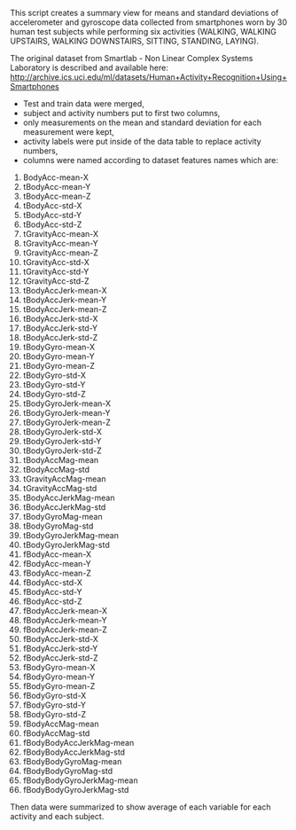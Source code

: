 This script creates a summary view for means and standard deviations
of accelerometer and gyroscope data collected from smartphones worn
by 30 human test subjects while performing six activities
(WALKING, WALKING UPSTAIRS, WALKING DOWNSTAIRS, SITTING, STANDING, LAYING).

The original dataset from Smartlab - Non Linear Complex Systems Laboratory
is described and available here:
http://archive.ics.uci.edu/ml/datasets/Human+Activity+Recognition+Using+Smartphones

* Test and train data were merged,
* subject and activity numbers put to first two columns,
* only measurements on the mean and standard deviation for each
measurement were kept,
* activity labels were put inside of the data table to replace activity numbers,
* columns were named according to dataset features names which are:

1. BodyAcc-mean-X
2. tBodyAcc-mean-Y
3.	tBodyAcc-mean-Z
4.	tBodyAcc-std-X
5.	tBodyAcc-std-Y
6.	tBodyAcc-std-Z
7.	tGravityAcc-mean-X
8.	tGravityAcc-mean-Y
9.	tGravityAcc-mean-Z
10.	tGravityAcc-std-X
11.	tGravityAcc-std-Y
12.	tGravityAcc-std-Z
13.	tBodyAccJerk-mean-X
14.	tBodyAccJerk-mean-Y
15.	tBodyAccJerk-mean-Z
16.	tBodyAccJerk-std-X
17.	tBodyAccJerk-std-Y
18.	tBodyAccJerk-std-Z
19.	tBodyGyro-mean-X
20.	tBodyGyro-mean-Y
21.	tBodyGyro-mean-Z
22.	tBodyGyro-std-X
23.	tBodyGyro-std-Y
24.	tBodyGyro-std-Z
25.	tBodyGyroJerk-mean-X
26.	tBodyGyroJerk-mean-Y
27.	tBodyGyroJerk-mean-Z
28.	tBodyGyroJerk-std-X
29.	tBodyGyroJerk-std-Y
30.	tBodyGyroJerk-std-Z
31.	tBodyAccMag-mean
32.	tBodyAccMag-std
33.	tGravityAccMag-mean
34.	tGravityAccMag-std
35.	tBodyAccJerkMag-mean
36.	tBodyAccJerkMag-std
37.	tBodyGyroMag-mean
38.	tBodyGyroMag-std
39.	tBodyGyroJerkMag-mean
40.	tBodyGyroJerkMag-std
41.	fBodyAcc-mean-X
42.	fBodyAcc-mean-Y
43.	fBodyAcc-mean-Z
44.	fBodyAcc-std-X
45.	fBodyAcc-std-Y
46.	fBodyAcc-std-Z
47.	fBodyAccJerk-mean-X
48.	fBodyAccJerk-mean-Y
49.	fBodyAccJerk-mean-Z
50.	fBodyAccJerk-std-X
51.	fBodyAccJerk-std-Y
52.	fBodyAccJerk-std-Z
53.	fBodyGyro-mean-X
54.	fBodyGyro-mean-Y
55.	fBodyGyro-mean-Z
56.	fBodyGyro-std-X
57.	fBodyGyro-std-Y
58.	fBodyGyro-std-Z
59.	fBodyAccMag-mean
60.	fBodyAccMag-std
61.	fBodyBodyAccJerkMag-mean
62.	fBodyBodyAccJerkMag-std
63.	fBodyBodyGyroMag-mean
64.	fBodyBodyGyroMag-std
65.	fBodyBodyGyroJerkMag-mean
66.	fBodyBodyGyroJerkMag-std

Then data were summarized to show average of each variable for each activity and each subject.
